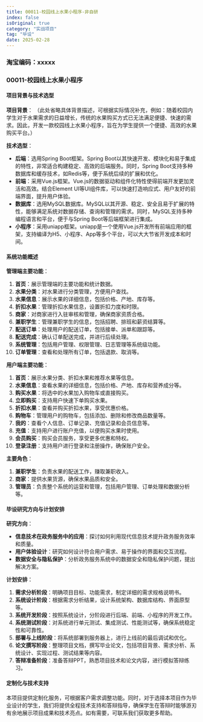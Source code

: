 ```yaml
---
title: 00011-校园线上水果小程序-非自研
index: false
isOriginal: true
category: "实战项目"
tag: "毕设"
date: 2025-02-28
---
```


### 淘宝编码：xxxxx

### 00011-校园线上水果小程序

#### 项目背景与技术选型

**项目背景**：
（此处省略具体背景描述，可根据实际情况补充，例如：随着校园内学生对于水果需求的日益增长，传统的水果购买方式已无法满足便捷、快速的需求。因此，开发一款校园线上水果小程序，旨在为学生提供一个便捷、高效的水果购买平台。）

**技术选型**：

- **后端**：选用Spring Boot框架。Spring Boot以其快速开发、模块化和易于集成的特性，非常适合构建稳定、高效的后端服务。同时，Spring Boot支持多种数据库和缓存技术，如Redis等，便于系统后续的扩展和优化。
- **前端**：采用Vue.js框架。Vue.js的数据驱动和组件化特性使得前端开发更加灵活和高效。结合Element UI等UI组件库，可以快速打造响应式、用户友好的前端界面，提升用户体验。
- **数据库**：选用MySQL数据库。MySQL以其开源、稳定、安全且易于扩展的特性，能够满足系统对数据存储、查询和管理的需求。同时，MySQL支持多种编程语言和平台，便于与Spring Boot等后端框架进行集成。
- **小程序**：采用uniapp框架。uniapp是一个使用Vue.js开发所有前端应用的框架，支持编译为H5、小程序、App等多个平台，可以大大节省开发成本和时间。

#### 系统功能概述

**管理端主要功能**：

1. **首页**：展示管理端的主要功能和统计数据。
2. **水果分类**：对水果进行分类管理，方便用户查找。
3. **水果信息**：展示水果的详细信息，包括价格、产地、库存等。
4. **折扣水果**：管理折扣水果信息，设置折扣力度和时限。
5. **商家**：对商家进行入驻审核和管理，确保商家资质合格。
6. **兼职学生**：管理兼职学生的信息，包括招聘、排班和薪资结算等。
7. **配送订单**：处理用户的配送订单，包括接单、派单和跟踪等。
8. **配送完成**：确认订单配送完成，并进行后续处理。
9. **系统管理**：包括用户管理、权限管理、日志管理等系统级功能。
10. **订单管理**：查看和处理所有订单，包括退款、取消等。

**用户端主要功能**：

1. **首页**：展示水果分类、折扣水果和推荐水果等信息。
2. **水果信息**：查看水果的详细信息，包括价格、产地、库存和营养成分等。
3. **购买水果**：将选中的水果加入购物车或直接购买。
4. **立即购买**：支持用户快速下单购买水果。
5. **折扣水果**：查看并购买折扣水果，享受优惠价格。
6. **购物车**：管理用户的购物车，包括添加、删除和修改商品数量等。
7. **我的**：查看个人信息、订单记录、充值记录和会员信息等。
8. **充值**：支持用户进行账户充值，以便购买水果时使用。
9. **会员购买**：购买会员服务，享受更多优惠和特权。
10. **登录注册**：支持用户进行登录和注册操作，确保账户安全。

**主要角色**：

1. **兼职学生**：负责水果的配送工作，赚取兼职收入。
2. **商家**：提供水果货源，确保水果品质和安全。
3. **管理员**：负责整个系统的运营和管理，包括用户管理、订单处理和数据分析等。

#### 毕设研究方向与计划安排

**研究方向**：
- **信息技术在政务服务中的应用**：探讨如何利用现代信息技术提升政务服务效率和质量。
- **用户体验设计**：研究如何设计符合用户需求、易于操作的界面和交互流程。
- **数据安全与隐私保护**：分析政务服务系统中的数据安全和隐私保护问题，提出解决方案。

**计划安排**：
1. **需求分析阶段**：明确项目目标、功能需求，制定详细的需求规格说明书。
2. **系统设计阶段**：根据需求分析结果，设计系统架构、数据库结构、界面原型等。
3. **系统开发阶段**：按照系统设计，分阶段进行后端、前端、小程序的开发工作。
4. **系统测试阶段**：对系统进行单元测试、集成测试、性能测试等，确保系统稳定性和可靠性。
5. **部署与上线阶段**：将系统部署到服务器上，进行上线前的最后调试和优化。
6. **论文撰写阶段**：整理项目文档，撰写毕业论文，包括项目背景、需求分析、系统设计、实现过程、测试结果等内容。
7. **答辩准备阶段**：准备答辩PPT，熟悉项目技术和论文内容，进行模拟答辩练习。

#### 定制化与技术支持

本项目提供定制化服务，可根据客户需求调整功能。同时，对于选择本项目作为毕业设计的学生，我们将提供全程技术支持和答辩指导，确保学生在答辩时能够游刃有余地展示项目成果和技术亮点。如有需要，可联系我们获取更多帮助。

